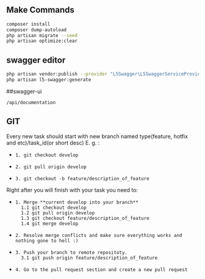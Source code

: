 ## Make Commands
```bash
composer install
composer dump-autoload 
php artisan migrate --seed
php artisan optimize:clear
```

## swagger editor
```bash
php artisan vendor:publish --provider "L5Swagger\L5SwaggerServiceProvider"
php artisan l5-swagger:generate 
```

##swagger-ui
```bash
/api/documentation 
``` 

## GIT

Every new task should start with new branch named type(feature, hotfix and etc)/task_id(or short desc)
E. g. :
*     1. git checkout develop
*     2. git pull origin develop
*     3. git checkout -b feature/description_of_feature

Right after you will finish with your task you need to:
*     1. Merge **current develop into your branch** 
        1.1 git checkout develop
        1.2 git pull origin develop
        1.3 git checkout feature/description_of_feature
        1.4 git merge develop
*     2. Resolve merge conflicts and make sure everything works and nothing gone to hell :)
*     3. Push your branch to remote repositoty.
        3.1 git push origin feature/description_of_feature
*     4. Go to the pull request section and create a new pull request
